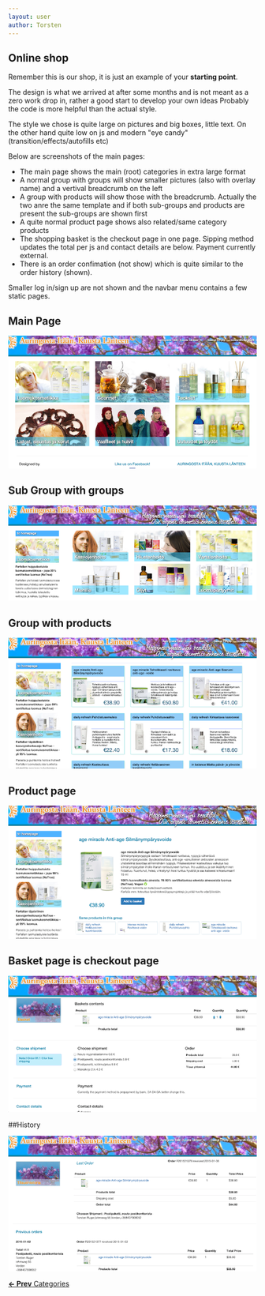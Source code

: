 ```yaml
---
layout: user
author: Torsten
---
```


## Online shop

Remember this is our shop, it is just an example of your **starting point**.

The design is what we arrived at after some months and is not meant as a zero work drop in, 
rather a good start to develop your own ideas Probably the code is more helpful than the actual style.

The style we chose is quite large on pictures and big boxes, little text. On the other hand quite low on js and 
modern "eye candy" (transition/effects/autofills etc)

Below are screenshots of the main pages:

- The main page shows the main (root) categories in extra large format
- A normal group with groups will show smaller pictures (also with overlay name) and a vertival breadcrumb on the left
- A group with products will show those with the breadcrumb. Actually the two anre the same template and if both sub-groups and products are present the sub-groups are shown first
- A quite normal product page shows also related/same category products
- The shopping basket is the checkout page in one page. Sipping method updates the total per js and contact details are below. Payment currently external.
- There is an order confimation (not show) which is quite similar to the order history (shown).

Smaller log in/sign up are not shown and the navbar menu contains a few static pages.

## Main Page

![Shop Main](images/shop_main.png)

## Sub Group with groups

![Shop Groups](images/shop_groups.png)

## Group with products

![Shop Products](images/shop_products.png)

## Product page

![Shop Product](images/shop_product.png)

## Basket page is checkout page

![Shop Basket](images/shop_basket.png)

##History

![Shop History](images/shop_history.png)

[**<- Prev** Categories](08_categories.html)
